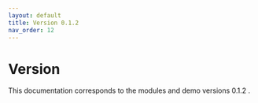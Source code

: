 ```yaml
---
layout: default
title: Version 0.1.2
nav_order: 12
---
```

# Version
This documentation corresponds to the modules and demo versions 0.1.2 .
